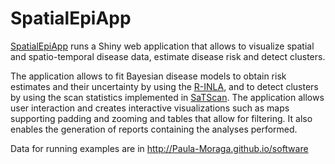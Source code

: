 # SpatialEpiApp


[SpatialEpiApp](http://CRAN.R-project.org/package=SpatialEpiApp) runs a Shiny web application that allows to visualize spatial and spatio-temporal disease data, estimate disease risk and detect clusters.

The application allows to fit Bayesian disease models to obtain risk estimates and their uncertainty by using the [R-INLA](http://www.r-inla.org), and to detect clusters by using the scan statistics implemented in [SaTScan](https://www.satscan.org). The application allows user interaction and creates interactive visualizations such as maps supporting padding and zooming and tables that allow for filtering. It also enables the generation of reports containing the analyses performed.

Data for running examples are in http://Paula-Moraga.github.io/software



